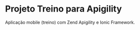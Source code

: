 Projeto Treino para Apigility 
==============================

Aplicação mobile (treino) com Zend Apigility e Ionic Framework.
